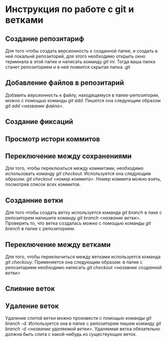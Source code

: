 # Инструкция по работе с git и ветками

## Создание репозитариф

Для того чтобы создать версионность к созданной папке, и создать в ней локальнй репозиторий, для этого необходимо открыть окно терминала в этой папке и написать команду *git ini*. Тогда ваша папка станет репозиторием и в ней появится скрытая папка .git
## Добавление файлов в репозитарий

Добавить версионность к файлу, находящемуся в папке-репозитории, можно с помощью команды *git add*. Пишется она следующим образом *git add <название файла>*.
## Создание фиксаций

##  Просмотр истори коммитов

## Переключение между сохранениями

Для того, чтобы переклюаться между коммитами, необходимо использовать команду *git checkout*. Используется она следующим образом: *git checkout <номер коммита>*. Номер коммита можно взять, посмотрев список всех коммитов.
## Созданние ветки

Для того чтобы создать ветку используется команда *git branch*  в паке с репозиторем напишите команду *git branch <название ветки>*. Проверить то, что ветка создалась можно с помощью команды *git branch*  в папке с репозиторием.
## Переключение между ветками

Для того, чтобы переключиться между ветками используется команда *git checkouy*. Применяется она следующим образом: в папке с репозитарием необходимо написать *git checkout <назавние созданной ветки>*

## Слияние веток

## Удаление веток

Удаление слитой ветки можно произвести с помощью команды *git branch -d*. Используется она в папке с репозиторем пишем команду *git branch -d <название удаляемой ветки>*. Удаляемая ветка обязательно должна быть слита с какой-нибудь из существующих веток.